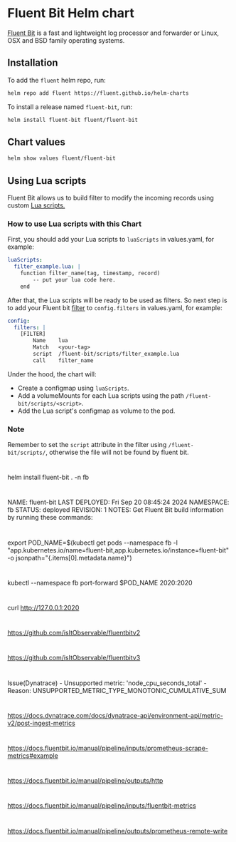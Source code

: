 # Fluent Bit Helm chart

[Fluent Bit](https://fluentbit.io) is a fast and lightweight log processor and forwarder or Linux, OSX and BSD family operating systems.

## Installation

To add the `fluent` helm repo, run:

```sh
helm repo add fluent https://fluent.github.io/helm-charts
```

To install a release named `fluent-bit`, run:

```sh
helm install fluent-bit fluent/fluent-bit
```

## Chart values

```sh
helm show values fluent/fluent-bit
```

## Using Lua scripts
Fluent Bit allows us to build filter to modify the incoming records using custom [Lua scripts.](https://docs.fluentbit.io/manual/pipeline/filters/lua)

### How to use Lua scripts with this Chart

First, you should add your Lua scripts to `luaScripts` in values.yaml, for example:

```yaml
luaScripts:
  filter_example.lua: |
    function filter_name(tag, timestamp, record)
        -- put your lua code here.
    end
```

After that, the Lua scripts will be ready to be used as filters. So next step is to add your Fluent bit [filter](https://docs.fluentbit.io/manual/concepts/data-pipeline/filter) to `config.filters` in values.yaml, for example:

```yaml
config:
  filters: |
    [FILTER]
        Name    lua
        Match   <your-tag>
        script  /fluent-bit/scripts/filter_example.lua
        call    filter_name
```
Under the hood, the chart will:
- Create a configmap using `luaScripts`.
- Add a volumeMounts for each Lua scripts using the path `/fluent-bit/scripts/<script>`.
- Add the Lua script's configmap as volume to the pod.

### Note
Remember to set the `script` attribute in the filter using `/fluent-bit/scripts/`, otherwise the file will not be found by fluent bit.

#
helm install fluent-bit . -n fb
#
NAME: fluent-bit
LAST DEPLOYED: Fri Sep 20 08:45:24 2024
NAMESPACE: fb
STATUS: deployed
REVISION: 1
NOTES:
Get Fluent Bit build information by running these commands:
#
export POD_NAME=$(kubectl get pods --namespace fb -l "app.kubernetes.io/name=fluent-bit,app.kubernetes.io/instance=fluent-bit" -o jsonpath="{.items[0].metadata.name}")
#
kubectl --namespace fb port-forward $POD_NAME 2020:2020
#
curl http://127.0.0.1:2020
#
https://github.com/isItObservable/fluentbitv2
#
https://github.com/isItObservable/fluentbitv3
#
Issue(Dynatrace) - Unsupported metric: 'node_cpu_seconds_total' - Reason: UNSUPPORTED_METRIC_TYPE_MONOTONIC_CUMULATIVE_SUM
#
https://docs.dynatrace.com/docs/dynatrace-api/environment-api/metric-v2/post-ingest-metrics
#
https://docs.fluentbit.io/manual/pipeline/inputs/prometheus-scrape-metrics#example
#
https://docs.fluentbit.io/manual/pipeline/outputs/http
#
https://docs.fluentbit.io/manual/pipeline/inputs/fluentbit-metrics
#
https://docs.fluentbit.io/manual/pipeline/outputs/prometheus-remote-write
